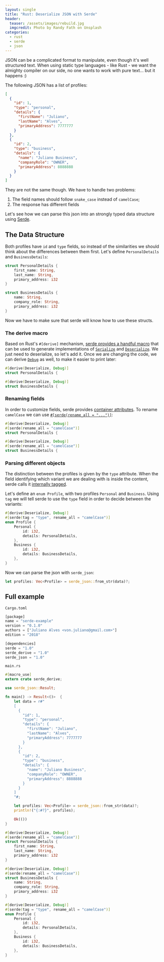 ```yaml
---
layout: single
title: "Rust: Deserialize JSON with Serde"
header:
  teaser: /assets/images/rebuild.jpg
  imgcredit: Photo by Randy Fath on Unsplash
categories:
  - rust
  - serde
  - json
---
```


JSON can be a complicated format to manipulate, even though it's well structured text. When using static type languages - like Rust - we want the almighty compiler on our side, no one wants to work with pure text... but it happens :)

The following JSON has a list of profiles:

```json
[
  {
    "id": 1,
    "type": "personal",
    "details": {
      "firstName": "Juliano",
      "lastName": "Alves",
      "primaryAddress": 7777777
    }
  },
  {
    "id": 2,
    "type": "business",
    "details": {
      "name": "Juliano Business",
      "companyRole": "OWNER",
      "primaryAddress": 8888888
    }
  }
]
```

They are not the same though. We have to handle two problems:

1. The field names should follow `snake_case` instead of `camelCase`;
2. The response has different fields

Let's see how we can parse this json into an strongly typed data structure using [Serde](https://serde.rs).

## The Data Structure

Both profiles have `id` and `type` fields, so instead of the similarities we should think about the differences between them first. Let's define `PersonalDetails` and `BusinessDetails`:

```rust
struct PersonalDetails {
    first_name: String,
    last_name: String,
    primary_address: i32
}

struct BusinessDetails {
    name: String,
    company_role: String,
    primary_address: i32
}
```

Now we have to make sure that serde will know how to use these structs.

### The derive macro

Based on Rust's `#[derive]` mechanism, [serde provides a handful macro](https://serde.rs/derive.html) that can be used to generate implementations of [`Serialize`](https://docs.serde.rs/serde/trait.Serialize.html) and [`Deserialize`](https://docs.serde.rs/serde/trait.Deserialize.html). We just need to deserialize, so let's add it. Once we are changing the code, we can derive [`Debug`](https://doc.rust-lang.org/std/fmt/trait.Debug.html) as well, to make it easier to print later:

```rust
#[derive(Deserialize, Debug)]
struct PersonalDetails {

#[derive(Deserialize, Debug)]
struct BusinessDetails {
```

### Renaming fields

In order to customize fields, serde provides [container attributes](https://serde.rs/container-attrs.html). To rename `camelCase` we can use [`#[serde(rename_all = "...")]`](https://serde.rs/container-attrs.html#rename_all):

```rust
#[derive(Deserialize, Debug)]
#[serde(rename_all = "camelCase")]
struct PersonalDetails {

#[derive(Deserialize, Debug)]
#[serde(rename_all = "camelCase")]
struct BusinessDetails {
```

### Parsing different objects

The distinction between the profiles is given by the `type` attribute. When the field identifying which variant we are dealing with is inside the content, serde calls it [internally tagged](https://serde.rs/enum-representations.html#internally-tagged).

Let's define an `enum Profile`, with two profiles `Personal` and `Business`. Using `tag` we will tell serde to use the `type` field in order to decide between the variants:

```rust
#[derive(Deserialize, Debug)]
#[serde(tag = "type", rename_all = "camelCase")]
enum Profile {
    Personal {
        id: i32,
        details: PersonalDetails,
    },
    Business {
        id: i32,
        details: BusinessDetails,
    },
}
```

Now we can parse the json with `serde_json`:

```rust
let profiles: Vec<Profile> = serde_json::from_str(data)?;
```

## Full example

`Cargo.toml`

```rust
[package]
name = "serde-example"
version = "0.1.0"
authors = ["Juliano Alves <von.juliano@gmail.com>"]
edition = "2018"

[dependencies]
serde = "1.0"
serde_derive = "1.0"
serde_json = "1.0"
```

`main.rs`

```rust
#[macro_use]
extern crate serde_derive;

use serde_json::Result;

fn main() -> Result<()>  {
    let data = r#"
    [
      {
        "id": 1,
        "type": "personal",
        "details": {
          "firstName": "Juliano",
          "lastName": "Alves",
          "primaryAddress": 7777777
        }
      },
      {
        "id": 2,
        "type": "business",
        "details": {
          "name": "Juliano Business",
          "companyRole": "OWNER",
          "primaryAddress": 8888888
        }
      }
    ]
    "#;

    let profiles: Vec<Profile> = serde_json::from_str(data)?;
    println!("{:#?}", profiles);

    Ok(())
}

#[derive(Deserialize, Debug)]
#[serde(rename_all = "camelCase")]
struct PersonalDetails {
    first_name: String,
    last_name: String,
    primary_address: i32
}

#[derive(Deserialize, Debug)]
#[serde(rename_all = "camelCase")]
struct BusinessDetails {
    name: String,
    company_role: String,
    primary_address: i32
}

#[derive(Deserialize, Debug)]
#[serde(tag = "type", rename_all = "camelCase")]
enum Profile {
    Personal {
        id: i32,
        details: PersonalDetails,
    },
    Business {
        id: i32,
        details: BusinessDetails,
    },
}
```
